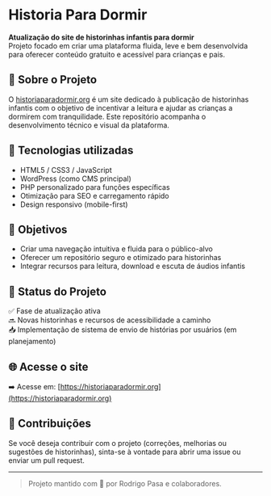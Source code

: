 # Historia Para Dormir

**Atualização do site de historinhas infantis para dormir**  
Projeto focado em criar uma plataforma fluida, leve e bem desenvolvida para oferecer conteúdo gratuito e acessível para crianças e pais.

## 🌙 Sobre o Projeto

O [historiaparadormir.org](https://historiaparadormir.org) é um site dedicado à publicação de historinhas infantis com o objetivo de incentivar a leitura e ajudar as crianças a dormirem com tranquilidade. Este repositório acompanha o desenvolvimento técnico e visual da plataforma.

## 🔧 Tecnologias utilizadas

- HTML5 / CSS3 / JavaScript
- WordPress (como CMS principal)
- PHP personalizado para funções específicas
- Otimização para SEO e carregamento rápido
- Design responsivo (mobile-first)

## 📌 Objetivos

- Criar uma navegação intuitiva e fluida para o público-alvo
- Oferecer um repositório seguro e otimizado para historinhas
- Integrar recursos para leitura, download e escuta de áudios infantis

## 🚀 Status do Projeto

✅ Fase de atualização ativa  
🔜 Novas historinhas e recursos de acessibilidade a caminho  
📥 Implementação de sistema de envio de histórias por usuários (em planejamento)

## 🌐 Acesse o site

➡️ Acesse em: [https://historiaparadormir.org](https://historiaparadormir.org)

## 🤝 Contribuições

Se você deseja contribuir com o projeto (correções, melhorias ou sugestões de historinhas), sinta-se à vontade para abrir uma issue ou enviar um pull request.

---

> Projeto mantido com 💜 por Rodrigo Pasa e colaboradores.
